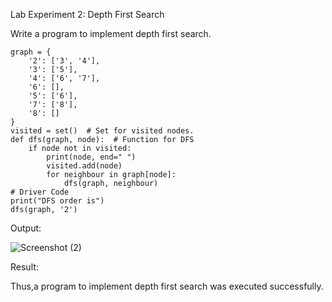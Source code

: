 Lab Experiment 2: Depth First Search

Write a program to implement depth first search.

```Program:
graph = {
    '2': ['3', '4'],
    '3': ['5'],
    '4': ['6', '7'],
    '6': [],
    '5': ['6'],
    '7': ['8'],
    '8': []
}
visited = set()  # Set for visited nodes.
def dfs(graph, node):  # Function for DFS
    if node not in visited:
        print(node, end=" ")
        visited.add(node)
        for neighbour in graph[node]:
            dfs(graph, neighbour)
# Driver Code
print("DFS order is")
dfs(graph, '2')
```
Output:

![Screenshot (2)](https://github.com/Jayalakshm1/Depth-First-Search/assets/130430542/9cf7c9ae-160c-4983-a444-4fad6f6471e6)

Result:

Thus,a program to implement depth first search was executed successfully.


